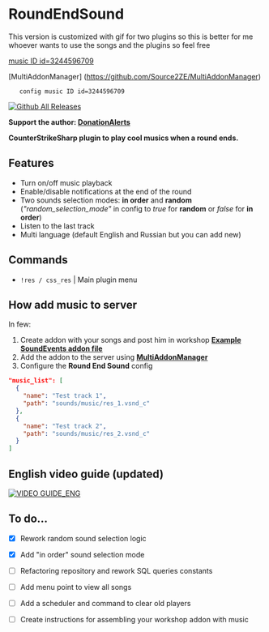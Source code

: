# RoundEndSound

This version is customized with gif for two plugins so this is better for me whoever wants to use the songs and the plugins so feel free

[music ID id=3244596709](https://steamcommunity.com/sharedfiles/filedetails/?id=3244596709)


[MultiAddonManager] (https://github.com/Source2ZE/MultiAddonManager)

       config music ID id=3244596709

[![Github All Releases](https://img.shields.io/github/downloads/webpashtet/RoundEndSound/total.svg)]()

**Support the author: [DonationAlerts](https://www.donationalerts.com/r/gleb_khlebov)**

**CounterStrikeSharp plugin to play cool musics when a round ends.**

## Features
- Turn on/off music playback
- Enable/disable notifications at the end of the round
- Two sounds selection modes: **in order** and **random** (_"random_selection_mode"_ in config to _true_ for **random** or _false_ for **in order**)
- Listen to the last track
- Multi language (default English and Russian but you can add new)

## Commands
- `!res / css_res` | Main plugin menu

## How add music to server
In few:
1. Create addon with your songs and post him in workshop
   **[Example SoundEvents addon file](https://github.com/webpashtet/RoundEndSound/blob/main/workshop/soundevents_addon.vsndevts)**
2. Add the addon to the server using [**MultiAddonManager**](https://github.com/Source2ZE/MultiAddonManager)
3. Configure the **Round End Sound** config
```json
"music_list": [
  {
    "name": "Test track 1",
    "path": "sounds/music/res_1.vsnd_c"
  },
  {
    "name": "Test track 2",
    "path": "sounds/music/res_2.vsnd_c"
  }
]
```

## English video guide (updated)
[![VIDEO GUIDE_ENG](https://img.youtube.com/vi/7JBq2zmlWU0/0.jpg)](https://www.youtube.com/watch?v=7JBq2zmlWU0)

## To do...
- [x] Rework random sound selection logic
- [x] Add "in order" sound selection mode
- [ ] Refactoring repository and rework SQL queries constants
- [ ] Add menu point to view all songs
- [ ] Аdd a scheduler and command to clear old players
- [ ] Create instructions for assembling your workshop addon with music



